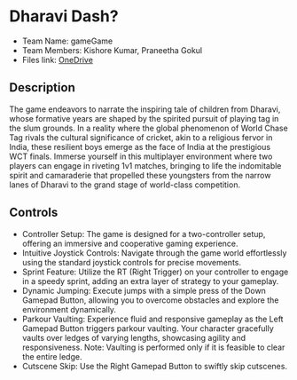 # Dharavi Dash?

- Team Name: gameGame
- Team Members: Kishore Kumar, Praneetha Gokul
- Files link: [OneDrive](https://iiitaphyd-my.sharepoint.com/:u:/g/personal/a_kishorekumar_students_iiit_ac_in/ESX6_0uVEKpAh0jtiFpoHJUBkvcLkKdlNhJpXFNQy0_OXw?e=ZCDLSA)

## Description

The game endeavors to narrate the inspiring tale of children from Dharavi, whose formative years are shaped by the spirited pursuit of playing tag in the slum grounds. In a reality where the global phenomenon of World Chase Tag rivals the cultural significance of cricket, akin to a religious fervor in India, these resilient boys emerge as the face of India at the prestigious WCT finals. Immerse yourself in this multiplayer environment where two players can engage in riveting 1v1 matches, bringing to life the indomitable spirit and camaraderie that propelled these youngsters from the narrow lanes of Dharavi to the grand stage of world-class competition.

## Controls

- Controller Setup: The game is designed for a two-controller setup, offering an immersive and cooperative gaming experience.
- Intuitive Joystick Controls: Navigate through the game world effortlessly using the standard joystick controls for precise movements.
- Sprint Feature: Utilize the RT (Right Trigger) on your controller to engage in a speedy sprint, adding an extra layer of strategy to your gameplay.
- Dynamic Jumping: Execute jumps with a simple press of the Down Gamepad Button, allowing you to overcome obstacles and explore the environment dynamically.
- Parkour Vaulting: Experience fluid and responsive gameplay as the Left Gamepad Button triggers parkour vaulting. Your character gracefully vaults over ledges of varying lengths, showcasing agility and responsiveness. Note: Vaulting is performed only if it is feasible to clear the entire ledge.
- Cutscene Skip: Use the Right Gamepad Button to swiftly skip cutscenes.
